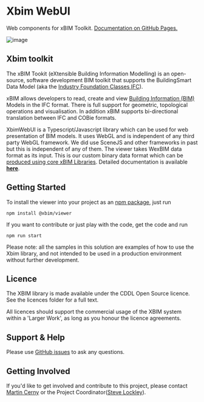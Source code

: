 Xbim WebUI
=========

Web components for xBIM Toolkit. [Documentation on GitHub Pages.](http://xbimteam.github.io/XbimWebUI/)

![image](https://user-images.githubusercontent.com/773078/196723331-f2f1ee2f-b302-4275-8123-7bbe2c8c1dfd.png)

## Xbim toolkit

The xBIM Tookit (eXtensible Building Information Modelling) is an open-source, software development BIM toolkit that 
supports the BuildingSmart Data Model (aka the [Industry Foundation Classes IFC](http://en.wikipedia.org/wiki/Industry_Foundation_Classes)).

xBIM allows developers to read, create and view [Building Information (BIM)](http://en.wikipedia.org/wiki/Building_information_modeling) Models in the IFC format. 
There is full support for geometric, topological operations and visualisation. In addition xBIM supports 
bi-directional translation between IFC and COBie formats.

XbimWebUI is a Typescript/Javascript library which can be used for web presentation of BIM models. It uses WebGL and is independent of any third party WebGL framework. We did use SceneJS and other frameworks in past but this is independent of any of them. The viewer takes WexBIM data format as its input. This is our custom binary data format which can be [produced using core xBIM Libraries](http://docs.xbim.net/examples/creating-wexbim-file.html). Detailed documentation is available [**here**](http://docs.xbim.net/XbimWebUI/).

## Getting Started

To install the viewer into your project as an [npm package](https://www.npmjs.com/package/@xbim/viewer), just run

```
npm install @xbim/viewer
```


If you want to contribute or just play with the code, get the code and run

```
npm run start
```

Please note: all the samples in this solution are examples of how to use the Xbim library, and not intended to be used in a 
production environment without further development.

## Licence

The XBIM library is made available under the CDDL Open Source licence.  See the licences folder for a full text.

All licences should support the commercial usage of the XBIM system within a 'Larger Work', as long as you honour 
the licence agreements.

## Support & Help

Please use [GitHub issues](https://github.com/xBimTeam/XbimWebUI/issues) to ask any questions.

## Getting Involved

If you'd like to get involved and contribute to this project, please contact [Martin Cerny](https://www.linkedin.com/in/martin-cerny/) or the Project Coordinator([Steve Lockley](https://www.linkedin.com/in/prof-stephen-lockley-a1984614/)).
